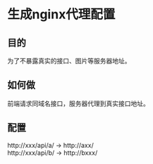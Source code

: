 # 生成nginx代理配置

## 目的
  为了不暴露真实的接口、图片等服务器地址。

## 如何做
  前端请求同域名接口，服务器代理到真实接口地址。

## 配置
  http://xxx/api/a/ -> http://axx/  
  http://xxx/api/b/ -> http://bxxx/
